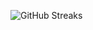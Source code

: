 ![GitHub Streaks](https://github-streaks-mqc9.onrender.com/streak/happilli/image?theme=midnight&cache_bust=1743280845&lang=ja)
